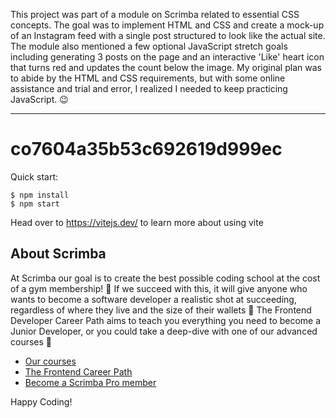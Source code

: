 This project was part of a module on Scrimba related to essential CSS concepts. The goal was to implement HTML and CSS and create a mock-up of an Instagram feed with a single post structured to look like the actual site. The module also mentioned a few optional JavaScript stretch goals including generating 3 posts on the page and an interactive 'Like' heart icon that turns red and updates the count below the image. My original plan was to abide by the HTML and CSS requirements, but with some online assistance and trial and error, I realized I needed to keep practicing JavaScript. 😉

-----------------------------
# co7604a35b53c692619d999ec

Quick start:

```
$ npm install
$ npm start
````

Head over to https://vitejs.dev/ to learn more about using vite
## About Scrimba

At Scrimba our goal is to create the best possible coding school at the cost of a gym membership! 💜
If we succeed with this, it will give anyone who wants to become a software developer a realistic shot at succeeding, regardless of where they live and the size of their wallets 🎉
The Frontend Developer Career Path aims to teach you everything you need to become a Junior Developer, or you could take a deep-dive with one of our advanced courses 🚀

- [Our courses](https://scrimba.com/allcourses)
- [The Frontend Career Path](https://scrimba.com/learn/frontend)
- [Become a Scrimba Pro member](https://scrimba.com/pricing)

Happy Coding!
